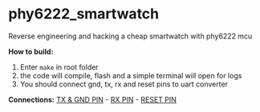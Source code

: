 # phy6222_smartwatch
 Reverse engineering and hacking a cheap smartwatch with phy6222 mcu

<b>How to build:</b>
 1. Enter ```make``` in root folder
 2.  the code will compile, flash and a simple terminal will open for logs
 3. You should connect gnd, tx, rx and reset pins to uart converter

<b>Connections:</b>
 [TX & GND PIN](screenshots/ss_1.jpg) - 
 [RX PIN](screenshots/ss_2.jpg) - 
 [RESET PIN](screenshots/ss_3.jpg)